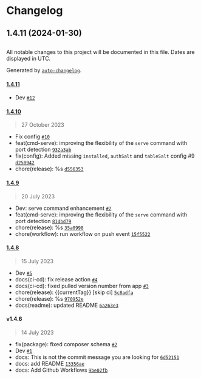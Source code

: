 # Changelog

## 1.4.11 (2024-01-30)

##

All notable changes to this project will be documented in this file. Dates are displayed in UTC.

Generated by [`auto-changelog`](https://github.com/CookPete/auto-changelog).

#### [1.4.11](https://github.com/wirecli/wire-cli/compare/1.4.10...1.4.11)

- Dev [`#12`](https://github.com/wirecli/wire-cli/pull/12)

#### [1.4.10](https://github.com/wirecli/wire-cli/compare/1.4.9...1.4.10)

> 27 October 2023

- Fix config [`#10`](https://github.com/wirecli/wire-cli/pull/10)
- feat(cmd-serve): improving the flexibility of the `serve` command with port detection [`932a3ab`](https://github.com/wirecli/wire-cli/commit/932a3ab75ebed03e70347434ba635f2aac16c12e)
- fix(config): Added missing `installed`, `authSalt` and  `tableSalt` config #9 [`d250942`](https://github.com/wirecli/wire-cli/commit/d250942eb160161be2240b6c439198dfdb4102bd)
- chore(release): %s [`d556353`](https://github.com/wirecli/wire-cli/commit/d5563538dd8d0e1c8e360709f152f867af14981c)

#### [1.4.9](https://github.com/wirecli/wire-cli/compare/1.4.8...1.4.9)

> 20 July 2023

- Dev: serve command enhancement  [`#7`](https://github.com/wirecli/wire-cli/pull/7)
- feat(cmd-serve): improving the flexibility of the `serve` command with port detection [`814bd79`](https://github.com/wirecli/wire-cli/commit/814bd799f875c1ff418fbf2b70d5610bf9b5d822)
- chore(release): %s [`35a0998`](https://github.com/wirecli/wire-cli/commit/35a0998ff559b2854eaf0ca623929bb952a3831c)
- chore(workflow): run workflow on push event [`15f5522`](https://github.com/wirecli/wire-cli/commit/15f55229c331de0a8d2173764f2394f8854a3d1b)

#### [1.4.8](https://github.com/wirecli/wire-cli/compare/v1.4.6...1.4.8)

> 15 July 2023

- Dev [`#5`](https://github.com/wirecli/wire-cli/pull/5)
- docs(ci-cd): fix release action [`#4`](https://github.com/wirecli/wire-cli/pull/4)
- docs(ci-cd): fixed pulled version number from app [`#3`](https://github.com/wirecli/wire-cli/pull/3)
- chore(release): {{currentTag}} [skip ci] [`5c8adfa`](https://github.com/wirecli/wire-cli/commit/5c8adfa2d42706056d959dd07855e1c052a27db9)
- chore(release): %s [`970952e`](https://github.com/wirecli/wire-cli/commit/970952e210fd7e56257b3795fe6d14b222476c50)
- docs(readme): updated README [`6a263e3`](https://github.com/wirecli/wire-cli/commit/6a263e3f060a5a84561f6f6fa02223655fdb124c)

#### v1.4.6

> 14 July 2023

- fix(package): fixed composer schema [`#2`](https://github.com/wirecli/wire-cli/pull/2)
- Dev [`#1`](https://github.com/wirecli/wire-cli/pull/1)
- docs: This is not the commit message you are looking for [`6d52151`](https://github.com/wirecli/wire-cli/commit/6d521517ef1e26b96a3a6b61d2e1e619aba9d804)
- docs: add README [`13356ae`](https://github.com/wirecli/wire-cli/commit/13356ae55b8232ba89250f0a5fdbc8ee7560553b)
- docs: Add Github Workflows [`9be02fb`](https://github.com/wirecli/wire-cli/commit/9be02fbf12aa1cfb6d522fa2eb325f26e102ecad)